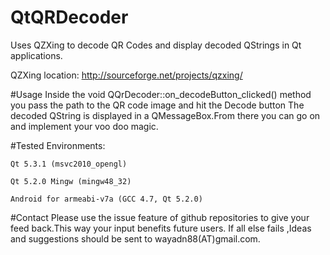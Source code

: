 # QtQRDecoder
Uses QZXing to decode QR Codes and display decoded QStrings in Qt applications.

QZXing location: http://sourceforge.net/projects/qzxing/

#Usage
Inside the void QQrDecoder::on_decodeButton_clicked() method you pass the path to the QR code image and hit the Decode button
The decoded QString is displayed in a QMessageBox.From there you can go on and implement your voo doo magic.

#Tested Environments:

    Qt 5.3.1 (msvc2010_opengl)

    Qt 5.2.0 Mingw (mingw48_32)

    Android for armeabi-v7a (GCC 4.7, Qt 5.2.0)

#Contact
Please use the issue feature of github repositories to give your feed back.This way your input benefits future users.
If all else fails ,Ideas and suggestions should be sent to wayadn88(AT)gmail.com. 
